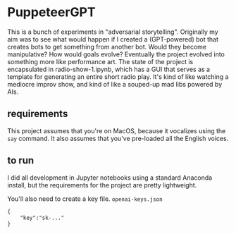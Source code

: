 # PuppeteerGPT
This is a bunch of experiments in "adversarial storytelling". Originally my aim was to see what would happen if I created a (GPT-powered) bot that creates bots to get something from another bot. Would they become manipulative? How would goals evolve? Eventually the project evolved into something more like performance art. The state of the project is encapsulated in radio-show-1.ipynb, which has a GUI that serves as a template for generating an entire short radio play. It's kind of like watching a mediocre improv show, and kind of like a souped-up mad libs powered by AIs.

## requirements
This project assumes that you're on MacOS, because it vocalizes using the `say` command. It also assumes that you've pre-loaded all the English voices. 

## to run
I did all development in Jupyter notebooks using a standard Anaconda install, but the requirements for the project are pretty lightweight.

You'll also need to create a key file.
`openai-keys.json`
```
{
    "key":"sk-..."   
}
```

